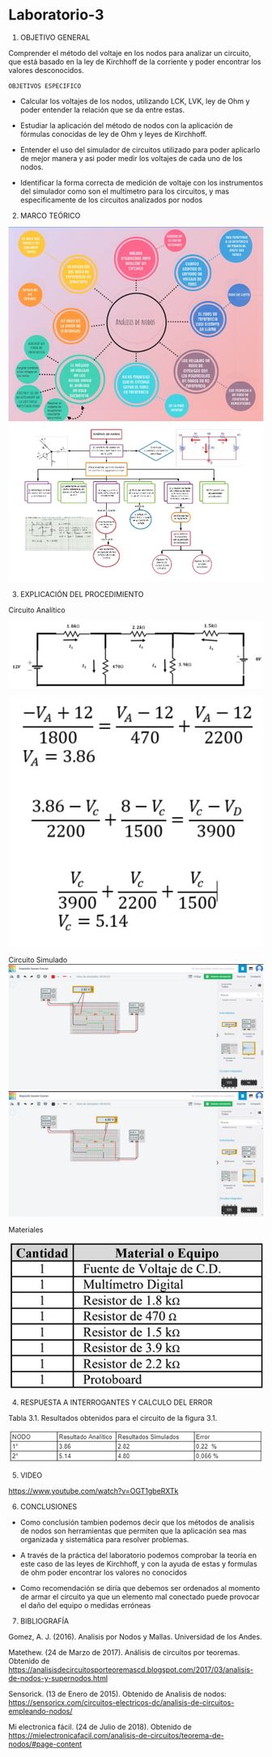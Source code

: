 # Laboratorio-3

1. OBJETIVO GENERAL 

Comprender el método del voltaje en los nodos para analizar un circuito, que está basado en la ley de Kirchhoff de la corriente y poder encontrar los valores desconocidos.

    OBJETIVOS ESPECIFICO 
    
* Calcular los voltajes de los nodos, utilizando LCK, LVK, ley de Ohm y poder entender la relación que se da entre estas.

* Estudiar la aplicación del método de nodos con la aplicación de fórmulas conocidas de ley de Ohm y leyes de Kirchhoff.

* Entender el uso del simulador de circuitos utilizado para poder aplicarlo de mejor manera y asi poder medir los voltajes de cada uno de los nodos.

* Identificar la forma correcta de medición de voltaje con los instrumentos del simulador como son el multímetro para los circuitos,  y mas especificamente de los circuitos analizados por nodos
    
       
2. MARCO TEÓRICO

<img src="marco%20teorico/1.jpg" width=800 >


<img src="marco%20teorico/2.jpg" width=900 >


3. EXPLICACIÓN DEL PROCEDIMIENTO

Circuito Analítico

![](Img/Circuito.PNG)

![](Img/cal2.PNG)


Circuito Simulado
![](Img/LB1.jpeg)
![](Img/LB2.jpeg)

Materiales

![](Img/Materiales.jpeg)


4. RESPUESTA A INTERROGANTES Y CALCULO DEL ERROR

Tabla 3.1. Resultados obtenidos para el circuito de la figura 3.1.

![](Img/tabla.jpeg)

5. VIDEO

https://www.youtube.com/watch?v=OGT1gbeRXTk

6. CONCLUSIONES

* Como conclusión tambien podemos decir que los métodos de analisis de nodos son herramientas que permiten que la aplicación sea mas organizada y sistemática para resolver problemas.

* A través de la práctica del laboratorio podemos comprobar la teoría en este caso de las leyes de Kirchhoff, y con la ayuda de estas y formulas de ohm poder encontrar los valores no conocidos 

* Como recomendación se diría que debemos ser ordenados al momento de armar el circuito ya que un elemento mal conectado puede provocar el daño del equipo o medidas erróneas

7. BIBLIOGRAFÍA

Gomez, A. J. (2016). Analisis por Nodos y Mallas. Universidad de los Andes.

Matethew. (24 de Marzo de 2017). Análisis de circuitos por teoremas. Obtenido de https://analisisdecircuitosporteoremascd.blogspot.com/2017/03/analisis-de-nodos-y-supernodos.html

Sensorick. (13 de Enero de 2015). Obtenido de Analisis de nodos: https://sensoricx.com/circuitos-electricos-dc/analisis-de-circuitos-empleando-nodos/

Mi electronica fácil. (24 de Julio de 2018). Obtenido de https://mielectronicafacil.com/analisis-de-circuitos/teorema-de-nodos/#page-content

